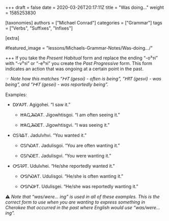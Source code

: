 +++
draft = false
date = 2020-03-26T20:17:11Z
title = "Was doing…"
weight = 1585253830

[taxonomies]
authors = ["Michael Conrad"]
categories = ["Grammar"]
tags = ["Verbs", "Suffixes", "Infixes"]

[extra]

#featured_image = "lessons/Michaels-Grammar-Notes/Was-doing…/"

+++
If you take the *Present Habitual* form and replace the ending “-o³ɂi”
with “-v³ɂi” or “-e³ɂi” you create the *Past Progressive* form. This
form indicates an action that was ongoing at a certain point in the
past.

☞ *Note how this matches “ᎨᏐᎢ (gesoi) - often is being”, “ᎨᏒᎢ (gesvi) -
was being”, and “ᎨᏎᎢ (gesei) - was reportedly being”.*
<!-- more -->
Examples:

  - ᎠᎩᎪᎮᎢ. Agigohei. “I saw it.”
    
      - ᏥᎪᏩᏘᏍᎪᎢ. Jigowhtisgoi. “I am often seeing it.”
    
      - ᏥᎪᏩᏘᏍᎬᎢ. Jigowhtisgvi. “I was seeing it.”

  - ᏣᏚᎸᎲᎢ. Jadulvhvi. “You wanted it.”
    
      - ᏣᏚᎵᏍᎪᎢ. Jadulisgoi. “You are often wanting it.”
    
      - ᏣᏚᎵᏍᎬᎢ. Jadulisgvi. “You were wanting it.”

  - ᎤᏚᎸᎮᎢ. Udulvhei. “He/she reportedly wanted it.”
    
      - ᎤᏚᎵᏍᎪᎢ. Udulisgoi. “He/she is often wanting it.”
    
      - ᎤᏚᎵᏍᎨᎢ. Udulisgei. “He/she was reportedly wanting it.”

⚠ *Note that “was/were… ing” is used in all of these examples. This is
the correct form to use when you are wanting to express something in
Cherokee that occurred in the past where English would use “was/were…
ing”.*